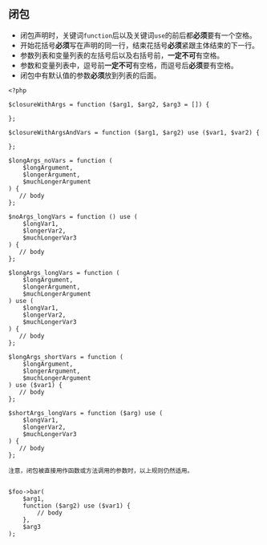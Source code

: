 ## 闭包

* 闭包声明时，关键词`function`后以及关键词`use`的前后都**必须**要有一个空格。
* 开始花括号**必须**写在声明的同一行，结束花括号**必须**紧跟主体结束的下一行。
* 参数列表和变量列表的左括号后以及右括号前，**一定不可**有空格。
* 参数和变量列表中，逗号前**一定不可**有空格，而逗号后**必须**要有空格。
* 闭包中有默认值的参数**必须**放到列表的后面。

```
<?php

$closureWithArgs = function ($arg1, $arg2, $arg3 = []) {

};

$closureWithArgsAndVars = function ($arg1, $arg2) use ($var1, $var2) {

};

$longArgs_noVars = function (
    $longArgument,
    $longerArgument,
    $muchLongerArgument
) {
   // body
};

$noArgs_longVars = function () use (
    $longVar1,
    $longerVar2,
    $muchLongerVar3
) {
   // body
};

$longArgs_longVars = function (
    $longArgument,
    $longerArgument,
    $muchLongerArgument
) use (
    $longVar1,
    $longerVar2,
    $muchLongerVar3
) {
   // body
};

$longArgs_shortVars = function (
    $longArgument,
    $longerArgument,
    $muchLongerArgument
) use ($var1) {
   // body
};

$shortArgs_longVars = function ($arg) use (
    $longVar1,
    $longerVar2,
    $muchLongerVar3
) {
   // body
};

注意，闭包被直接用作函数或方法调用的参数时，以上规则仍然适用。


$foo->bar(
    $arg1,
    function ($arg2) use ($var1) {
        // body
    },
    $arg3
);
```



